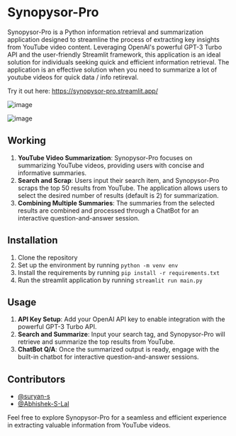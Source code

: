 # Synopysor-Pro
Synopysor-Pro is a Python information retrieval and summarization application designed to streamline the process of 
extracting key insights from YouTube video content. Leveraging OpenAI's powerful GPT-3 Turbo API and the user-friendly 
Streamlit framework, this application is an ideal solution for individuals seeking quick and efficient information retrieval. The application is an effective solution when you need to summarize a lot of youtube videos for quick data / info retireval.

Try it out here: https://synopysor-pro.streamlit.app/

![image](https://github.com/suryan-s/Synopysor-Pro/assets/76394506/e572ca45-c754-4ccb-a5d5-516bfaaacae5)

![image](https://github.com/suryan-s/Synopysor-Pro/assets/76394506/b360d732-a401-4770-acbc-146519565727)


## Working
1. **YouTube Video Summarization**: Synopysor-Pro focuses on summarizing YouTube videos, providing users with concise and informative summaries.
2. **Search and Scrap**: Users input their search item, and Synopysor-Pro scraps the top 50 results from YouTube. The application allows users to select the desired number of results (default is 2) for summarization.
3. **Combining Multiple Summaries**: The summaries from the selected results are combined and processed through a ChatBot for an interactive question-and-answer session.


## Installation
1. Clone the repository
2. Set up the environment by running `python -m venv env`
3. Install the requirements by running `pip install -r requirements.txt`
4. Run the streamlit application by running `streamlit run main.py`

## Usage
1. **API Key Setup**: Add your OpenAI API key to enable integration with the powerful GPT-3 Turbo API.
2. **Search and Summarize**: Input your search tag, and Synopysor-Pro will retrieve and summarize the top results from YouTube.
3. **ChatBot Q/A**: Once the summarized output is ready, engage with the built-in chatbot for interactive question-and-answer sessions.


## Contributors
- [@suryan-s](https://github.com/suryan-s)
- [@Abhishek-S-Lal](https://github.com/Abhishek-S-Lal)


Feel free to explore Synopysor-Pro for a seamless and efficient experience in extracting valuable information from YouTube videos.
